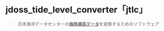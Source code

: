# jdoss_tide_level_converter「jtlc」
> 日本海洋データセンターの[毎時潮高データ](https://www.jodc.go.jp/vpage/tide_j.html)を変換するためのソフトウェア